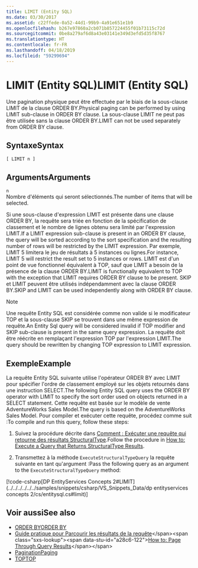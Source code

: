 ```yaml
---
title: LIMIT (Entity SQL)
ms.date: 03/30/2017
ms.assetid: c22ffede-0a52-44d1-99b9-4a91e651e1b9
ms.openlocfilehash: b267e97860a2cb071b857224455f01b73115c72d
ms.sourcegitcommit: 0be8a279af6d8a43e03141e349d3efd5d35f8767
ms.translationtype: HT
ms.contentlocale: fr-FR
ms.lasthandoff: 04/18/2019
ms.locfileid: "59299694"
---
```

# <a name="limit-entity-sql"></a><span data-ttu-id="a28c6-102">LIMIT (Entity SQL)</span><span class="sxs-lookup"><span data-stu-id="a28c6-102">LIMIT (Entity SQL)</span></span>
<span data-ttu-id="a28c6-103">Une pagination physique peut être effectuée par le biais de la sous-clause LIMIT de la clause ORDER BY.</span><span class="sxs-lookup"><span data-stu-id="a28c6-103">Physical paging can be performed by using LIMIT sub-clause in ORDER BY clause.</span></span> <span data-ttu-id="a28c6-104">La sous-clause LIMIT ne peut pas être utilisée sans la clause ORDER BY.</span><span class="sxs-lookup"><span data-stu-id="a28c6-104">LIMIT can not be used separately from ORDER BY clause.</span></span>  
  
## <a name="syntax"></a><span data-ttu-id="a28c6-105">Syntaxe</span><span class="sxs-lookup"><span data-stu-id="a28c6-105">Syntax</span></span>  
  
```  
[ LIMIT n ]  
```  
  
## <a name="arguments"></a><span data-ttu-id="a28c6-106">Arguments</span><span class="sxs-lookup"><span data-stu-id="a28c6-106">Arguments</span></span>  
 `n`  
 <span data-ttu-id="a28c6-107">Nombre d'éléments qui seront sélectionnés.</span><span class="sxs-lookup"><span data-stu-id="a28c6-107">The number of items that will be selected.</span></span>  
  
 <span data-ttu-id="a28c6-108">Si une sous-clause d'expression LIMIT est présente dans une clause ORDER BY, la requête sera triée en fonction de la spécification de classement et le nombre de lignes obtenu sera limité par l'expression LIMIT.</span><span class="sxs-lookup"><span data-stu-id="a28c6-108">If a LIMIT expression sub-clause is present in an ORDER BY clause, the query will be sorted according to the sort specification and the resulting number of rows will be restricted by the LIMIT expression.</span></span> <span data-ttu-id="a28c6-109">Par exemple, LIMIT 5 limitera le jeu de résultats à 5 instances ou lignes.</span><span class="sxs-lookup"><span data-stu-id="a28c6-109">For instance, LIMIT 5 will restrict the result set to 5 instances or rows.</span></span> <span data-ttu-id="a28c6-110">LIMIT est d'un point de vue fonctionnel équivalent à TOP, sauf que LIMIT a besoin de la présence de la clause ORDER BY.</span><span class="sxs-lookup"><span data-stu-id="a28c6-110">LIMIT is functionally equivalent to TOP with the exception that LIMIT requires ORDER BY clause to be present.</span></span> <span data-ttu-id="a28c6-111">SKIP et LIMIT peuvent être utilisés indépendamment avec la clause ORDER BY.</span><span class="sxs-lookup"><span data-stu-id="a28c6-111">SKIP and LIMIT can be used independently along with ORDER BY clause.</span></span>  
  
> [!NOTE]
>  <span data-ttu-id="a28c6-112">Une requête Entity SQL est considérée comme non valide si le modificateur TOP et la sous-clause SKIP se trouvent dans une même expression de requête.</span><span class="sxs-lookup"><span data-stu-id="a28c6-112">An Entity Sql query will be considered invalid if TOP modifier and SKIP sub-clause is present in the same query expression.</span></span> <span data-ttu-id="a28c6-113">La requête doit être réécrite en remplaçant l'expression TOP par l'expression LIMIT.</span><span class="sxs-lookup"><span data-stu-id="a28c6-113">The query should be rewritten by changing TOP expression to LIMIT expression.</span></span>  
  
## <a name="example"></a><span data-ttu-id="a28c6-114">Exemple</span><span class="sxs-lookup"><span data-stu-id="a28c6-114">Example</span></span>  
 <span data-ttu-id="a28c6-115">La requête Entity SQL suivante utilise l'opérateur ORDER BY avec LIMIT pour spécifier l'ordre de classement employé sur les objets retournés dans une instruction SELECT.</span><span class="sxs-lookup"><span data-stu-id="a28c6-115">The following Entity SQL query uses the ORDER BY operator with LIMIT to specify the sort order used on objects returned in a SELECT statement.</span></span> <span data-ttu-id="a28c6-116">Cette requête est basée sur le modèle de vente AdventureWorks Sales Model.</span><span class="sxs-lookup"><span data-stu-id="a28c6-116">The query is based on the AdventureWorks Sales Model.</span></span> <span data-ttu-id="a28c6-117">Pour compiler et exécuter cette requête, procédez comme suit :</span><span class="sxs-lookup"><span data-stu-id="a28c6-117">To compile and run this query, follow these steps:</span></span>  
  
1. <span data-ttu-id="a28c6-118">Suivez la procédure décrite dans [Comment : Exécuter une requête qui retourne des résultats StructuralType](../../../../../../docs/framework/data/adonet/ef/how-to-execute-a-query-that-returns-structuraltype-results.md).</span><span class="sxs-lookup"><span data-stu-id="a28c6-118">Follow the procedure in [How to: Execute a Query that Returns StructuralType Results](../../../../../../docs/framework/data/adonet/ef/how-to-execute-a-query-that-returns-structuraltype-results.md).</span></span>  
  
2. <span data-ttu-id="a28c6-119">Transmettez à la méthode `ExecuteStructuralTypeQuery` la requête suivante en tant qu'argument :</span><span class="sxs-lookup"><span data-stu-id="a28c6-119">Pass the following query as an argument to the `ExecuteStructuralTypeQuery` method:</span></span>  
  
 [!code-csharp[DP EntityServices Concepts 2#LIMIT](../../../../../../samples/snippets/csharp/VS_Snippets_Data/dp entityservices concepts 2/cs/entitysql.cs#limit)]  
  
## <a name="see-also"></a><span data-ttu-id="a28c6-120">Voir aussi</span><span class="sxs-lookup"><span data-stu-id="a28c6-120">See also</span></span>

- [<span data-ttu-id="a28c6-121">ORDER BY</span><span class="sxs-lookup"><span data-stu-id="a28c6-121">ORDER BY</span></span>](../../../../../../docs/framework/data/adonet/ef/language-reference/order-by-entity-sql.md)
- <span data-ttu-id="a28c6-122">[Guide pratique pour Parcourir les résultats de la requête](https://docs.microsoft.com/previous-versions/dotnet/netframework-4.0/bb738702(v=vs.100))</span><span class="sxs-lookup"><span data-stu-id="a28c6-122">[How to: Page Through Query Results](https://docs.microsoft.com/previous-versions/dotnet/netframework-4.0/bb738702(v=vs.100))</span></span>
- [<span data-ttu-id="a28c6-123">Pagination</span><span class="sxs-lookup"><span data-stu-id="a28c6-123">Paging</span></span>](../../../../../../docs/framework/data/adonet/ef/language-reference/paging-entity-sql.md)
- [<span data-ttu-id="a28c6-124">TOP</span><span class="sxs-lookup"><span data-stu-id="a28c6-124">TOP</span></span>](../../../../../../docs/framework/data/adonet/ef/language-reference/top-entity-sql.md)
